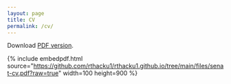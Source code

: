 ```yaml
---
layout: page
title: CV
permalink: /cv/
---
```


Download [PDF version](/files/senat-cv.pdf).

{% include embedpdf.html source="https://github.com/rthacku1/rthacku1.github.io/tree/main/files/senat-cv.pdf?raw=true" width=100 height=900 %}
